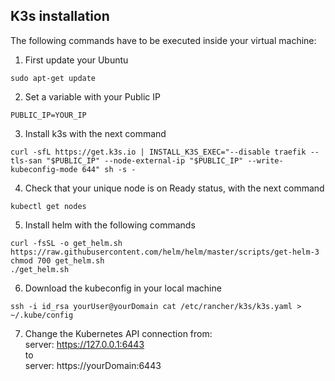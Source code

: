 ## K3s installation

The following commands have to be executed inside your virtual machine:

1. First update your Ubuntu
```
sudo apt-get update
```
2. Set a variable with your Public IP
```
PUBLIC_IP=YOUR_IP
```
3. Install k3s with the next command
```
curl -sfL https://get.k3s.io | INSTALL_K3S_EXEC="--disable traefik --tls-san "$PUBLIC_IP" --node-external-ip "$PUBLIC_IP" --write-kubeconfig-mode 644" sh -s -
```
4. Check that your unique node is on Ready status, with the next command
```
kubectl get nodes
```
5. Install helm with the following commands
```
curl -fsSL -o get_helm.sh https://raw.githubusercontent.com/helm/helm/master/scripts/get-helm-3
chmod 700 get_helm.sh
./get_helm.sh
```
6. Download the kubeconfig in your local machine
```
ssh -i id_rsa yourUser@yourDomain cat /etc/rancher/k3s/k3s.yaml > ~/.kube/config
```
7. Change the Kubernetes API connection from:  
server: https://127.0.0.1:6443  
to  
server: https://yourDomain:6443
